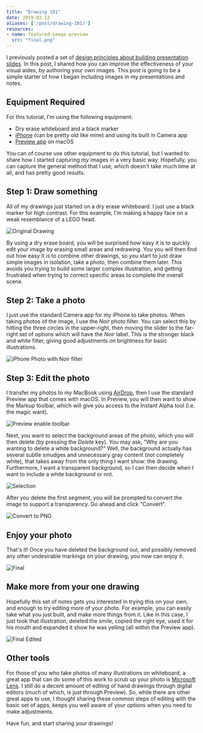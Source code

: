 ```yaml
---
title: "Drawing 101"
date: 2019-02-12
aliases: ['/post/drawing-101/']
resources:
- name: featured-image-preview
  src: "final.png"
---
```


I previously posted a set of [design principles about building presentation slides](/post/design-principles-of-the-pptx-language/). In this post, I shared how you can improve the effectiveness of your visual aides, by authoring your own images. This post is going to be a simple starter of how I began including images in my presentations and notes.

## Equipment Required

For this tutorial, I'm using the following equipment:

* Dry erase whiteboard and a black marker
* [iPhone](https://www.apple.com/iphone/) (can be pretty old like mine) and using its built in Camera app
* [Preview app](https://support.apple.com/guide/preview/welcome/mac) on macOS

You can of course use other equipment to do this tutorial, but I wanted to share how I started capturing my images in a very basic way. Hopefully, you can capture the general method that I use, which doesn't take much time at all, and has pretty good results.

## Step 1: Draw something

All of my drawings just started on a dry erase whiteboard. I just use a black marker for high contrast. For this example, I'm making a happy face on a weak resemblance of a LEGO head.

![Original Drawing](original.jpg)

By using a dry erase board, you will be surprised how easy it is to quickly edit your image by erasing small areas and redrawing. You you will then find out how easy it is to combine other drawings, so you start to just draw simple images in isolation, take a photo, then combine them later. This avoids you trying to build some larger complex illustration, and getting frustrated when trying to correct specific areas to complete the overall scene.

## Step 2: Take a photo

I just use the standard Camera app for my iPhone to take photos. When taking photos of the image, I use the _Noir_ photo filter. You can select this by hitting the three circles in the upper-right, then moving the slider to the far-right set of options which will have the _Noir_ label. This is the stronger black and white filter, giving good adjustments on brightness for basic illustrations.

![iPhone Photo with Noir filter](iphone-photo.png)

## Step 3: Edit the photo

I transfer my photos to my MacBook using [AirDrop](https://support.apple.com/en-us/HT203106), then I use the standard Preview app that comes with macOS. In Preview, you will then want to show the Markup toolbar, which will give you access to the Instant Alpha tool (i.e. the magic want).

![Preview enable toolbar](enable-toolbar.png)

Next, you want to select the background areas of the photo, which you will then delete (by pressing the _Delete_ key). You may ask, "Why are you wanting to delete a white background?" Well, the background actually has several subtle smudges and unnecessary gray content (not completely white), that takes away from the only thing I want show: the drawing. Furthermore, I want a transparent background, so I can then decide when I want to include a white background or not.

![Selection](selection-for-delete.png)

After you delete the first segment, you will be prompted to convert the image to support a transparency. Go ahead and click "Convert".

![Convert to PNG](convert-png.png)

## Enjoy your photo

That's it! Once you have deleted the background out, and possibly removed any other undesirable markings on your drawing, you now can enjoy it.

![Final](final.png)

## Make more from your one drawing

Hopefully this set of notes gets you interested in trying this on your own, and enough to try editing more of your photo. For example, you can easily take what you just built, and make more things from it. Like in this case, I just took that illustration, deleted the smile, copied the right eye, used it for his mouth and expanded it show he was yelling (all within the Preview app).

![Final Edited](final-surprise.png)

## Other tools

For those of you who take photos of many illustrations on whiteboard, a great app that can do some of this work to scrub up your photo is [Microsoft Lens](https://itunes.apple.com/us/app/microsoft-office-lens-pdf-scan/id975925059?mt=8). I still do a decent amount of editing of hand drawings through digital editors (much of which, is just through Preview). So, while there are other great apps to use, I thought sharing these common steps of editing with the basic set of apps, keeps you well aware of your options when you need to make adjustments.

Have fun, and start sharing your drawings!
